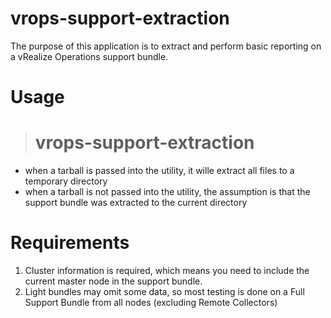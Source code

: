 # vrops-support-extraction
The purpose of this application is to extract and perform basic reporting on a vRealize Operations support bundle.

# Usage
># vrops-support-extraction <support bundle tarball>
 - when a tarball is passed into the utility, it wille extract all files to a temporary directory
 - when a tarball is not passed into the utility, the assumption is that the support bundle was extracted to the current directory 

# Requirements
1. Cluster information is required, which means you need to include the current master node in the support bundle.
2. Light bundles may omit some data, so most testing is done on a Full Support Bundle from all nodes (excluding Remote Collectors)
